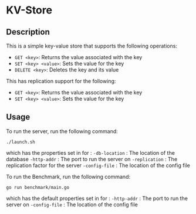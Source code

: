 # KV-Store

## Description
This is a simple key-value store that supports the following operations:
- `GET <key>`: Returns the value associated with the key
- `SET <key> <value>`: Sets the value for the key
- `DELETE <key>`: Deletes the key and its value

This has replication support for the following:
- `GET <key>`: Returns the value associated with the key
- `SET <key> <value>`: Sets the value for the key

## Usage
To run the server, run the following command:
```
./launch.sh 
```
which has the properties set in for :
    `-db-location` : The location of the database
    `-http-addr` : The port to run the server on
    `-replication` : The replication factor for the server
    `-config-file` : The location of the config file

To run the Benchmark, run the following command:
```
go run benchmark/main.go
```
which has the default properties set in for :
    `-http-addr` : The port to run the server on
    `-config-file` : The location of the config file

